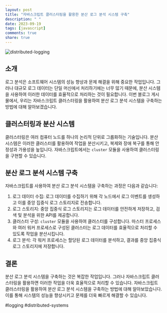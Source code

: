 ```yaml
---
layout: post
title: "자바스크립트 클러스터링을 활용한 분산 로그 분석 시스템 구축"
description: " "
date: 2023-09-19
tags: [javascript]
comments: true
share: true
---
```


![distributed-logging](https://example.com/distributed-logging.png)

## 소개

로그 분석은 소프트웨어 시스템의 성능 향상과 문제 해결을 위해 중요한 작업입니다. 그러나 대규모 로그 데이터는 단일 머신에서 처리하기에는 너무 많기 때문에, 분산 시스템을 사용하여 이러한 데이터를 효율적으로 처리하는 것이 필요합니다. 이번 블로그 게시물에서, 우리는 자바스크립트 클러스터링을 활용하여 분산 로그 분석 시스템을 구축하는 방법에 대해 알아보겠습니다.

## 클러스터링과 분산 시스템

클러스터링은 여러 컴퓨터 노드를 하나의 논리적 단위로 그룹화하는 기술입니다. 분산 시스템은 이러한 클러스터를 활용하여 작업을 분산시키고, 복제와 장애 복구를 통해 안정성과 가용성을 높입니다. 자바스크립트에서는 `cluster` 모듈을 사용하여 클러스터링을 구현할 수 있습니다.

## 분산 로그 분석 시스템 구축

자바스크립트를 사용하여 분산 로그 분석 시스템을 구축하는 과정은 다음과 같습니다:

1. 로그 데이터 수집: 로그 데이터를 수집하기 위해 각 노드에서 로그 이벤트를 생성하고 이를 중앙 집중식 로그 스토리지로 전송합니다.
2. 로그 스토리지: 중앙 집중식 로그 스토리지는 로그 데이터를 안전하게 저장하고, 검색 및 분석을 위한 API를 제공합니다.
3. 클러스터 구성: `cluster` 모듈을 사용하여 클러스터를 구성합니다. 마스터 프로세스와 여러 워커 프로세스로 구성된 클러스터는 로그 데이터를 효율적으로 처리할 수 있도록 작업을 분산시킵니다.
4. 로그 분석: 각 워커 프로세스는 할당된 로그 데이터를 분석하고, 결과를 중앙 집중식 로그 스토리지에 저장합니다.

## 결론

분산 로그 분석 시스템을 구축하는 것은 복잡한 작업입니다. 그러나 자바스크립트 클러스터링을 활용하면 이러한 작업을 더욱 효율적으로 처리할 수 있습니다. 자바스크립트 클러스터링을 활용하여 분산 로그 분석 시스템을 구축하는 방법에 대해 알아보았습니다. 이를 통해 시스템의 성능을 향상시키고 문제를 더욱 빠르게 해결할 수 있습니다.

\#logging #distributed-systems
